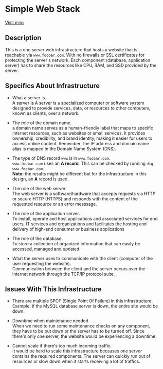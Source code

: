 # Simple Web Stack


[Visit miro](https://miro.com/app/board/uXjVKczq1Mk=/?share_link_id=634078820046)

## Description

This is a one server web infrastructure that hosts a website that is reachable via `www.foobar.com`. With no firewalls or SSL certificates for protecting the server's network. Each component (database, application server) has to share the resources like CPU, RAM, and SSD provided by the server.

## Specifics About Infrastructure

+ What a server is.<br/>A server is A server is a specialized computer or software system designed to provide services, data, or resources to other computers, known as
clients, over a network.

+ The role of the domain name.<br/> a domain name serves as a human-friendly label that maps to specific Internet resources, such as websites or email services. It provides ownership, credibility, and brand identity, making it easier for users to access online content. Remember The IP address and domain name alias is mapped in the Domain Name System (DNS).

+ The type of DNS record `www` is in `www.foobar.com`.<br/>`www.foobar.com` uses an **A record**. This can be checked by running `dig www.foobar.com`.<br/>**Note:** the results might be different but for the infrastructure in this design, an **A** record is used.<br/>

+ The role of the web server.<br/>The web server is a software/hardware that accepts requests via HTTP or secure HTTP (HTTPS) and responds with the content of the requested resource or an error messsage.

+ The role of the application server.<br/>To install, operate and host applications and associated services for end users, IT services and organizations and facilitates the hosting and delivery of high-end consumer or business applications

+ The role of the database.<br/>To store a collection of organized information that can easily be accessed, managed and updated

+ What the server uses to communicate with the client (computer of the user requesting the website).<br/>Communication between the client and the server occurs over the internet network through the TCP/IP protocol suite.

## Issues With This Infrastructure

+ There are multiple SPOF (Single Point Of Failure) in this infrastructure.<br/>Example, if the MySQL database server is down, the entire site would be down.

+ Downtime when maintenance needed.<br/>When we need to run some maintenance checks on any component, they have to be put down or the server has to be turned off. Since there's only one server, the website would be experiencing a downtime.

+ Cannot scale if there's too much incoming traffic.<br/>It would be hard to scale this infrastructure becauses one server contains the required components. The server can quickly run out of resources or slow down when it starts receiving a lot of traffics.
